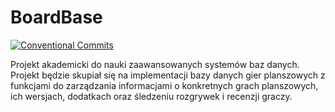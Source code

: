 # BoardBase

[![Conventional Commits](https://github.com/christopher-dabrowski/BoardBase/actions/workflows/conventional-commits.yaml/badge.svg)](https://github.com/christopher-dabrowski/BoardBase/actions/workflows/conventional-commits.yaml)

Projekt akademicki do nauki zaawansowanych systemów baz danych.
Projekt będzie skupiał się na implementacji bazy danych gier planszowych z funkcjami do zarządzania informacjami o konkretnych grach planszowych, ich wersjach, dodatkach oraz śledzeniu rozgrywek i recenzji graczy.
